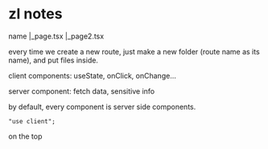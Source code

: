# zl notes
name 
    |_page.tsx
    |_page2.tsx

every time we create a new route, just make a new folder (route name as its name), and put files inside.

client components:
useState, onClick, onChange...

server component:
fetch data, sensitive info

by default, every component is server side components.
```
"use client";
```
on the top 